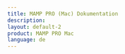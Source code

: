 ```yaml
---
title: MAMP PRO (Mac) Dokumentation
description: 
layout: default-2
product: MAMP PRO Mac
language: de
---
```

